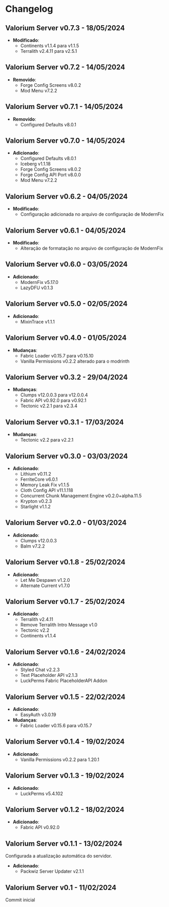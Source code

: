 # Changelog

Valorium Server v0.7.3 - 18/05/2024
---------------

- **Modificado**:
  - Continents v1.1.4 para v1.1.5
  - Terralith v2.4.11 para v2.5.1

Valorium Server v0.7.2 - 14/05/2024
---------------

- **Removido**:
  - Forge Config Screens v8.0.2
  - Mod Menu v7.2.2

Valorium Server v0.7.1 - 14/05/2024
---------------

- **Removido**:
  - Configured Defaults v8.0.1

Valorium Server v0.7.0 - 14/05/2024
---------------

- **Adicionado**:
  - Configured Defaults v8.0.1
  - Iceberg v1.1.18
  - Forge Config Screens v8.0.2
  - Forge Config API Port v8.0.0
  - Mod Menu v7.2.2

Valorium Server v0.6.2 - 04/05/2024
---------------

- **Modificado**:
  - Configuração adicionada no arquivo de configuração de ModernFix


Valorium Server v0.6.1 - 04/05/2024
---------------

- **Modificado**:
  - Alteração de formatação no arquivo de configuração de ModernFix

Valorium Server v0.6.0 - 03/05/2024
---------------

- **Adicionado**:
  - ModernFix v5.17.0
  - LazyDFU v0.1.3

Valorium Server v0.5.0 - 02/05/2024
---------------

- **Adicionado**:
  - MixinTrace v1.1.1

Valorium Server v0.4.0 - 01/05/2024
---------------

- **Mudanças**:
  - Fabric Loader v0.15.7 para v0.15.10
  - Vanilla Permissions v0.2.2 alterado para o modrinth

Valorium Server v0.3.2 - 29/04/2024
---------------

- **Mudanças**:
  - Clumps v12.0.0.3 para v12.0.0.4
  - Fabric API v0.92.0 para v0.92.1
  - Tectonic v2.2.1 para v2.3.4

Valorium Server v0.3.1 - 17/03/2024
---------------

- **Mudanças**:
  - Tectonic v2.2 para v2.2.1

Valorium Server v0.3.0 - 03/03/2024
---------------

- **Adicionado**:
  - Lithium v0.11.2
  - FerriteCore v6.0.1
  - Memory Leak Fix v1.1.5
  - Cloth Config API v11.1.118
  - Concurrent Chunk Management Engine v0.2.0+alpha.11.5
  - Krypton v0.2.3
  - Starlight v1.1.2

Valorium Server v0.2.0 - 01/03/2024
---------------

- **Adicionado**:
  - Clumps v12.0.0.3
  - Balm v7.2.2

Valorium Server v0.1.8 - 25/02/2024
---------------

- **Adicionado**:
  - Let Me Despawn v1.2.0
  - Alternate Current v1.7.0

Valorium Server v0.1.7 - 25/02/2024
---------------

- **Adicionado**:
  - Terralith v2.4.11
  - Remove Terralith Intro Message v1.0
  - Tectonic v2.2
  - Continents v1.1.4

Valorium Server v0.1.6 - 24/02/2024
---------------

- **Adicionado**:
  - Styled Chat v2.2.3
  - Text Placeholder API v2.1.3
  - LuckPerms Fabric PlaceholderAPI Addon

Valorium Server v0.1.5 - 22/02/2024
---------------

- **Adicionado**:
  - EasyAuth v3.0.19
- **Mudanças**:
  - Fabric Loader v0.15.6 para v0.15.7

Valorium Server v0.1.4 - 19/02/2024
---------------

- **Adicionado**:
  - Vanilla Permissions v0.2.2 para 1.20.1

Valorium Server v0.1.3 - 19/02/2024
---------------

- **Adicionado**:
  - LuckPerms v5.4.102

Valorium Server v0.1.2 - 18/02/2024
---------------

- **Adicionado**:
  - Fabric API v0.92.0

Valorium Server v0.1.1 - 13/02/2024
---------------

 Configurada a atualização automática do servidor.

- **Adicionado**:
  - Packwiz Server Updater v2.1.1

Valorium Server v0.1 - 11/02/2024
---------------

 Commit inicial
